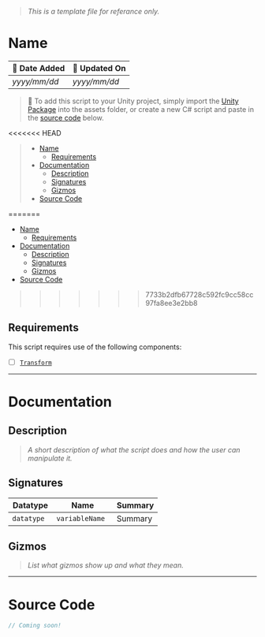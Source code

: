 > *This is a template file for referance only.*
# Name

| 📆 Date Added | 📆 Updated On |
|-|-|
|*yyyy/mm/dd*|*yyyy/mm/dd*|

> :paperclip: To add this script to your Unity project, simply import the [Unity Package](./) into the assets folder, or create a new C# script and paste in the [source code](./specs.md#source-code) below.

<<<<<<< HEAD
> - [Name](#name)
>   - [Requirements](#requirements)
> - [Documentation](#documentation)
>   - [Description](#description)
>   - [Signatures](#signatures)
>   - [Gizmos](#gizmos)
> - [Source Code](#source-code)

=======
- [Name](#name)
  - [Requirements](#requirements)
- [Documentation](#documentation)
  - [Description](#description)
  - [Signatures](#signatures)
  - [Gizmos](#gizmos)
- [Source Code](#source-code)
>>>>>>> 7733b2dfb67728c592fc9cc58cc97fa8ee3e2bb8
## Requirements

This script requires use of the following components:
- [ ] [`Transform`](https://docs.unity3d.com/ScriptReference/Transform.html)

---
# Documentation

## Description
> *A short description of what the script does and how the user can manipulate it.*

## Signatures
| Datatype | Name | Summary |
|-|-|-|
| `datatype ` | `variableName ` | Summary |
## Gizmos

> *List what gizmos show up and what they mean.*

---
# Source Code
``` cs
// Coming soon!
```
